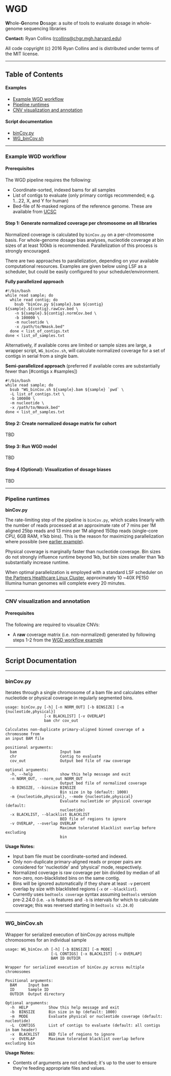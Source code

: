 # WGD
**W**hole-**G**enome **D**osage: a suite of tools to evaluate dosage in whole-genome sequencing libraries

**Contact:** Ryan Collins (rcollins@chgr.mgh.harvard.edu)

All code copyright (c) 2016 Ryan Collins and is distributed under terms of the MIT license.  

---  
## Table of Contents  
#### Examples  
- [Example WGD workflow](https://github.com/RCollins13/WGD#example-wgd-workflow)  
- [Pipeline runtimes](https://github.com/RCollins13/WGD#pipeline-runtimes)
- [CNV visualization and annotation](https://github.com/RCollins13/WGD#cnv-visualization-and-annotation)

#### Script documentation  
- [binCov.py](https://github.com/RCollins13/WGD#bincovpy)  
- [WG_binCov.sh](https://github.com/RCollins13/WGD#wg_bincovsh)  

--- 

### Example WGD workflow  
#### Prerequisites  
The WGD pipeline requires the following:  
- Coordinate-sorted, indexed bams for all samples
- List of contigs to evaluate (only primary contigs recommended; e.g. 1...22, X, and Y for human)
- Bed-file of N-masked regions of the reference genome. These are available from [UCSC](http://genome.ucsc.edu/ "UCSC Genome Browser")  

#### Step 1: Generate normalized coverage per chromosome on all libraries  
Normalized coverage is calculated by ```binCov.py``` on a per-chromosome basis. For whole-genome dosage bias analyses, nucleotide coverage at bin sizes of at least 100kb is recommended. Parallelization of this process is strongly encouraged.  

There are two approaches to parallelization, depending on your available computational resources. Examples are given below using LSF as a scheduler, but could be easily configured to your scheduler/environment.  

**Fully parallelized approach**
```
#!/bin/bash  
while read sample; do
  while read contig; do
    bsub "binCov.py ${sample}.bam ${contig} ${sample}.${contig}.rawCov.bed \
    -n ${sample}.${contig}.normCov.bed \
    -b 100000 \
    -m nucleotide \
    -x /path/to/Nmask.bed"
  done < list_of_contigs.txt
done < list_of_samples.txt
```  

Alternatively, if available cores are limited or sample sizes are large, a wrapper script, ```WG_binCov.sh```, will calculate normalized coverage for a set of contigs in serial from a single bam.  

**Semi-parallelized approach** (preferred if available cores are substantially fewer than [#contigs x #samples])
```
#!/bin/bash  
while read sample; do
  bsub "WG_binCov.sh ${sample}.bam ${sample} `pwd` \
  -L list_of_contigs.txt \
  -b 100000 \
  -m nucleotide \
  -x /path/to/Nmask.bed"
done < list_of_samples.txt
```

#### Step 2: Create normalized dosage matrix for cohort  
TBD  

#### Step 3: Run WGD model  
TBD  

#### Step 4 (Optional): Visualization of dosage biases  
TBD  

--- 

### Pipeline runtimes  
**binCov.py**  

The rate-limiting step of the pipeline is ```binCov.py```, which scales linearly with the number of reads processed at an approximate rate of 7 mins per 1M aligned 25bp reads and 13 mins per 1M aligned 150bp reads (single-core CPU, 6GB RAM, ≥1kb bins). This is the reason for maximizing parallelization where possible (see [earlier example](https://github.com/RCollins13/WGD#step-1-generate-normalized-coverage-per-chromosome-on-all-libraries)).  

Physical coverage is marginally faster than nucleotide coverage. Bin sizes do not strongly influence runtime beyond 1kb, but bin sizes smaller than 1kb substantially increase runtime.  

When optimal parallelization is employed with a standard LSF scheduler on [the Partners Healthcare Linux Cluster](https://rc.partners.org/kb/computational-resources/linux-cluster), approximately 10 ~40X PE150 Illumina human genomes will complete every 20 minutes.  

--- 

### CNV visualization and annotation  
#### Prerequisites  
The following are required to visualize CNVs:  
- A __raw__ coverage matrix (i.e. non-normalized) generated by following steps 1-2 from the [WGD workflow example](https://github.com/RCollins13/WGD#example-wgd-workflow)  

---  
## Script Documentation
---  
### binCov.py
Iterates through a single chromosome of a bam file and calculates either nucleotide or physical coverage in regularly segmented bins.
```
usage: binCov.py [-h] [-n NORM_OUT] [-b BINSIZE] [-m {nucleotide,physical}]
                 [-x BLACKLIST] [-v OVERLAP]
                 bam chr cov_out

Calculates non-duplicate primary-aligned binned coverage of a chromosome from
an input BAM file

positional arguments:
  bam                   Input bam
  chr                   Contig to evaluate
  cov_out               Output bed file of raw coverage

optional arguments:
  -h, --help            show this help message and exit
  -n NORM_OUT, --norm_out NORM_OUT
                        Output bed file of normalized coverage
  -b BINSIZE, --binsize BINSIZE
                        Bin size in bp (default: 1000)
  -m {nucleotide,physical}, --mode {nucleotide,physical}
                        Evaluate nucleotide or physical coverage (default:
                        nucleotide)
  -x BLACKLIST, --blacklist BLACKLIST
                        BED file of regions to ignore
  -v OVERLAP, --overlap OVERLAP
                        Maximum tolerated blacklist overlap before excluding
                        bin
```
**Usage Notes:**  
- Input bam file must be coordinate-sorted and indexed.  
- Only non-duplicate primary-aligned reads or proper pairs are considered for 'nucleotide' and 'physical' mode, respectively.  
- Normalized coverage is raw coverage per bin divided by median of all non-zero, non-blacklisted bins on the same contig.  
- Bins will be ignored automatically if they share at least ```-v``` percent overlap by size with blacklisted regions (```-x``` or ```--blacklist```).  
- Currently uses ```bedtools coverage``` syntax assuming ```bedtools``` version pre-2.24.0 (i.e. ```-a``` is features and ```-b``` is intervals for which to calculate coverage; this was reversed starting in ```bedtools v2.24.0```)  

---  

### WG_binCov.sh
Wrapper for serialized execution of binCov.py across multiple chromosomes for an individual sample  
```
usage: WG_binCov.sh [-h] [-b BINSIZE] [-m MODE] 
                    [-L CONTIGS] [-x BLACKLIST] [-v OVERLAP] 
                    BAM ID OUTDIR

Wrapper for serialized execution of binCov.py across multiple chromosomes

Positional arguments:
  BAM     Input bam
  ID      Sample ID
  OUTDIR  Output directory

Optional arguments:
  -h  HELP         Show this help message and exit
  -b  BINSIZE      Bin size in bp (default: 1000)
  -m  MODE         Evaluate physical or nucleotide coverage (default: nucleotide)
  -L  CONTIGS      List of contigs to evaluate (default: all contigs in bam header)
  -x  BLACKLIST    BED file of regions to ignore
  -v  OVERLAP      Maximum tolerated blacklist overlap before excluding bin
```
**Usage Notes:**  
- Contents of arguments are not checked; it's up to the user to ensure they're feeding appropriate files and values.  
